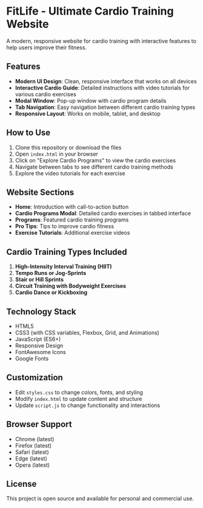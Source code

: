 # FitLife - Ultimate Cardio Training Website

A modern, responsive website for cardio training with interactive features to help users improve their fitness.

## Features

- **Modern UI Design**: Clean, responsive interface that works on all devices
- **Interactive Cardio Guide**: Detailed instructions with video tutorials for various cardio exercises
- **Modal Window**: Pop-up window with cardio program details
- **Tab Navigation**: Easy navigation between different cardio training types
- **Responsive Layout**: Works on mobile, tablet, and desktop

## How to Use

1. Clone this repository or download the files
2. Open `index.html` in your browser
3. Click on "Explore Cardio Programs" to view the cardio exercises
4. Navigate between tabs to see different cardio training methods
5. Explore the video tutorials for each exercise

## Website Sections

- **Home**: Introduction with call-to-action button
- **Cardio Programs Modal**: Detailed cardio exercises in tabbed interface
- **Programs**: Featured cardio training programs
- **Pro Tips**: Tips to improve cardio fitness
- **Exercise Tutorials**: Additional exercise videos

## Cardio Training Types Included

1. **High-Intensity Interval Training (HIIT)**
2. **Tempo Runs or Jog-Sprints**
3. **Stair or Hill Sprints** 
4. **Circuit Training with Bodyweight Exercises**
5. **Cardio Dance or Kickboxing**

## Technology Stack

- HTML5
- CSS3 (with CSS variables, Flexbox, Grid, and Animations)
- JavaScript (ES6+)
- Responsive Design
- FontAwesome Icons
- Google Fonts

## Customization

- Edit `styles.css` to change colors, fonts, and styling
- Modify `index.html` to update content and structure
- Update `script.js` to change functionality and interactions

## Browser Support

- Chrome (latest)
- Firefox (latest)
- Safari (latest)
- Edge (latest)
- Opera (latest)

## License

This project is open source and available for personal and commercial use. 